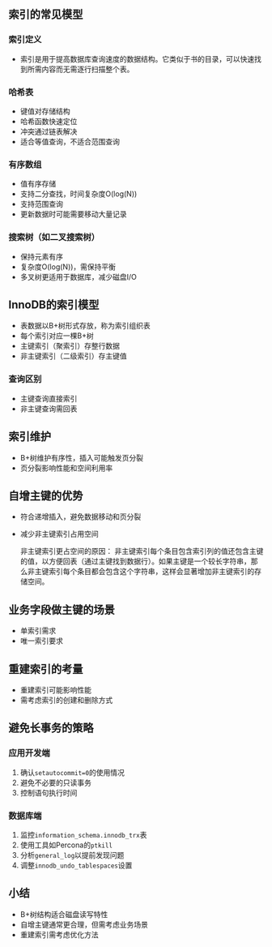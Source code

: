 ## 索引的常见模型

### 索引定义

- 索引是用于提高数据库查询速度的数据结构。它类似于书的目录，可以快速找到所需内容而无需逐行扫描整个表。

### 哈希表

- 键值对存储结构
- 哈希函数快速定位
- 冲突通过链表解决
- 适合等值查询，不适合范围查询

### 有序数组

- 值有序存储
- 支持二分查找，时间复杂度O(log(N))
- 支持范围查询
- 更新数据时可能需要移动大量记录

### 搜索树（如二叉搜索树）

- 保持元素有序
- 复杂度O(log(N))，需保持平衡
- 多叉树更适用于数据库，减少磁盘I/O

## InnoDB的索引模型

- 表数据以B+树形式存放，称为索引组织表
- 每个索引对应一棵B+树
- 主键索引（聚索引）存整行数据
- 非主键索引（二级索引）存主键值

### 查询区别

- 主键查询直接索引
- 非主键查询需回表

## 索引维护

- B+树维护有序性，插入可能触发页分裂
- 页分裂影响性能和空间利用率

## 自增主键的优势

- 符合递增插入，避免数据移动和页分裂
- 减少非主键索引占用空间
  
  非主键索引更占空间的原因：
  非主键索引每个条目包含索引列的值还包含主键的值，以方便回表（通过主键找到数据行）。如果主键是一个较长字符串，那么非主键索引每个条目都会包含这个字符串，这样会显著增加非主键索引的存储空间。

## 业务字段做主键的场景

- 单索引需求
- 唯一索引要求

## 重建索引的考量

- 重建索引可能影响性能
- 需考虑索引的创建和删除方式

## 避免长事务的策略

### 应用开发端

1. 确认`setautocommit=0`的使用情况
2. 避免不必要的只读事务
3. 控制语句执行时间

### 数据库端

1. 监控`information_schema.innodb_trx`表
2. 使用工具如Percona的`ptkill`
3. 分析`general_log`以提前发现问题
4. 调整`innodb_undo_tablespaces`设置

## 小结

- B+树结构适合磁盘读写特性
- 自增主键通常更合理，但需考虑业务场景
- 重建索引需考虑优化方法
